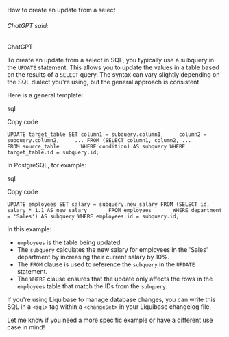 How to create an update from a select

###### ChatGPT said:

ChatGPT

To create an update from a select in SQL, you typically use a subquery in the `UPDATE` statement. This allows you to update the values in a table based on the results of a `SELECT` query. The syntax can vary slightly depending on the SQL dialect you're using, but the general approach is consistent.

Here is a general template:

sql

Copy code

`UPDATE target_table SET column1 = subquery.column1,     column2 = subquery.column2,     ... FROM (SELECT column1, column2, ...       FROM source_table       WHERE condition) AS subquery WHERE target_table.id = subquery.id;`

In PostgreSQL, for example:

sql

Copy code

`UPDATE employees SET salary = subquery.new_salary FROM (SELECT id, salary * 1.1 AS new_salary       FROM employees       WHERE department = 'Sales') AS subquery WHERE employees.id = subquery.id;`

In this example:

- `employees` is the table being updated.
- The `subquery` calculates the new salary for employees in the 'Sales' department by increasing their current salary by 10%.
- The `FROM` clause is used to reference the `subquery` in the `UPDATE` statement.
- The `WHERE` clause ensures that the update only affects the rows in the `employees` table that match the IDs from the `subquery`.

If you're using Liquibase to manage database changes, you can write this SQL in a `<sql>` tag within a `<changeSet>` in your Liquibase changelog file.

Let me know if you need a more specific example or have a different use case in mind!